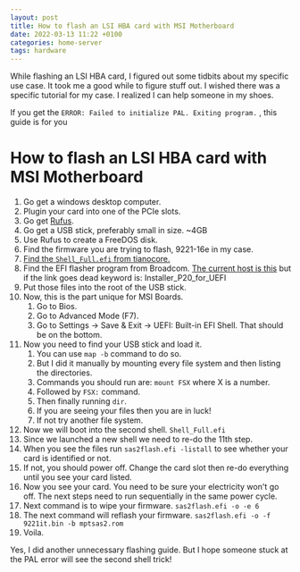 ```yaml
---
layout: post
title: How to flash an LSI HBA card with MSI Motherboard
date: 2022-03-13 11:22 +0100
categories: home-server
tags: hardware
---
```

While flashing an LSI HBA card, I figured out some tidbits about my specific use case. It took me a good while to figure stuff out. I wished there was a specific tutorial for my case. I realized I can help someone in my shoes.

If you get the `ERROR: Failed to initialize PAL. Exiting program.` , this guide is for you 

# How to flash an LSI HBA card with MSI Motherboard
1. Go get a windows desktop computer.
2. Plugin your card into one of the PCIe slots.
3. Go get [Rufus](https://rufus.ie/).
4. Go get a USB stick, preferably small in size. ~4GB
5. Use Rufus to create a FreeDOS disk.
6. Find the firmware you are trying to flash, 9221-16e in my case.
7. [Find the `Shell_Full.efi` from tianocore.](https://github.com/tianocore/edk/blob/master/Other/Maintained/Application/UefiShell/bin/x64/Shell_Full.efi)
8. Find the EFI flasher program from Broadcom. [The current host is this](https://docs.broadcom.com/docs/12350820) but if the link goes dead keyword is: Installer_P20_for_UEFI
9. Put those files into the root of the USB stick.
10. Now, this is the part unique for MSI Boards.
    1.  Go to Bios.
    2.  Go to Advanced Mode (F7).
    3.  Go to Settings -> Save & Exit -> UEFI: Built-in EFI Shell. That should be on the bottom.
11. Now you need to find your USB stick and load it.
    1.  You can use `map -b` command to do so.
    2.  But I did it manually by mounting every file system and then listing the directories.
    3.  Commands you should run are: `mount FSX` where X is a number.
    4.  Followed by `FSX:` command.
    5.  Then finally running `dir`.
    6.  If you are seeing your files then you are in luck!
    7.  If not try another file system.
12. Now we will boot into the second shell. `Shell_Full.efi`
13. Since we launched a new shell we need to re-do the 11th step.
14. When you see the files run `sas2flash.efi -listall` to see whether your card is identified or not.
15. If not, you should power off. Change the card slot then re-do everything until you see your card listed.
16. Now you see your card. You need to be sure your electricity won't go off. The next steps need to run sequentially in the same power cycle.
17. Next command is to wipe your firmware. `sas2flash.efi -o -e 6`
18. The next command will reflash your firmware. `sas2flash.efi -o -f 9221it.bin -b mptsas2.rom`
19. Voila.

Yes, I did another unnecessary flashing guide. But I hope someone stuck at the PAL error will see the second shell trick!